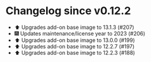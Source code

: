 # Changelog since v0.12.2
- ⬆️ Upgrades add-on base image to 13.1.3 (#207) 
- 🎆 Updates maintenance/license year to 2023 (#206) 
- ⬆️ Upgrades add-on base image to 13.0.0 (#199) 
- ⬆️ Upgrades add-on base image to 12.2.7 (#197) 
- ⬆️ Upgrades add-on base image to 12.2.3 (#188) 

